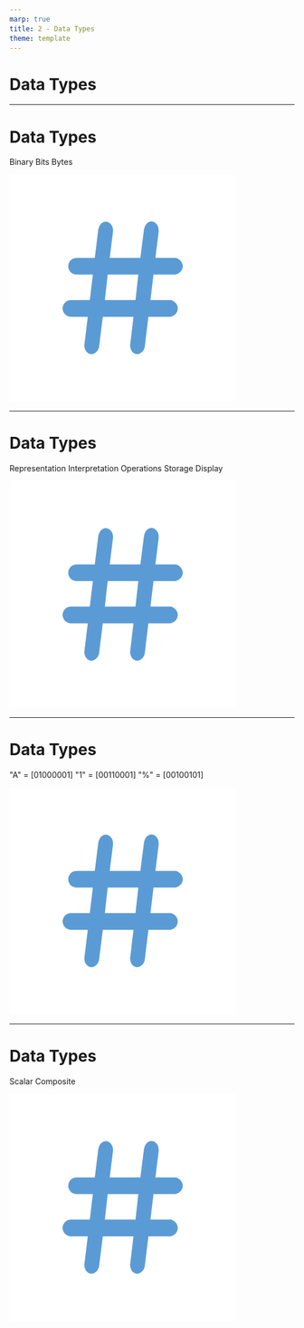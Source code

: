 ```yaml
---
marp: true
title: 2 - Data Types
theme: template
---
```


<!-- _class: title-only -->

# Data Types

<!--
How do we represent data in a computer?
-->

---

<!-- _class: title-two-content-left-center -->

# Data Types

Binary
Bits
Bytes

![image An icon of the hash symbol (hashtag) in a minimalist style](images/560-13.png)

<!--
All data inside of modern computers are stored as a series of ones and zeros.

[1] We call this binary data.

[2] The ones and zeros are called binary digits (or "bits" for short).

[3] In modern computers, data are stored in small blocks of eight bits called a "byte".

We can combine two, four, eight, or more bytes together to create larger blocks of binary data.

However, the computer needs to understand what each of these blocks of ones and zeros represent - is it a word, a number, a date and time, or something else?

This is where data types come into play... not to be confused with the "types of data" we discussed previously.
-->

---

<!-- _class: title-two-content-left-center -->

# Data Types

Representation
Interpretation
Operations
Storage
Display

![image An icon of the hash symbol (hashtag) in a minimalist style](images/561-13.png)

<!--
[1] A data type is an attribute of data that tells the computer what a group of binary data represents.

[2] They tell the computer how to interpret the bits of data - either as a character, a number, a date, or something else.

[3] They determine what operations can be performed on the data like addition, subtraction, and multiplication.

[4] They specify how the data are stored and the size of the data by the number of bytes they require.

[5] And they instruct the computer on how to display the data in a human-readable format.
-->

---

<!-- _class: title-two-content-left-center -->

# Data Types

"A" = [01000001]
"1" = [00110001]
"%" = [00100101]

![image An icon of the hash symbol (hashtag) in a minimalist style](images/561-13.png)


<!--
For example:

[1] We represent the letter A as a byte of binary digits using a sequence containing a zero, a one, five zeros, and a one.

[2] We represent the digit one in binary as two zeros, two ones, three zeros, and a one.

[3] And we represent the percent symbol as two zeros, a one, two more zeros, a one, a zero, and a one.

Essentially, we can represent anything that can be typed into a computer as a sequence of ones and zeros using data types.
-->

---

<!-- _class: title-two-content-left-center -->

# Data Types

Scalar
Composite

![image An icon of the hash symbol (hashtag) in a minimalist style](images/561-13.png)



<!--
In data science, there are two main divisions of data types:

[1] First, we have scalar data types, also known as primitive data types, basic data types, or built-in data types.

Scalar data types represent the most basic building blocks of data by storing letters, numbers, and symbols in a computer as binary data.

[2] Next, we have composite data types, also known as aggregate data types, compound data types, or more commonly, data structures.

Composite data types are composed of a set of scalar data types.

They organize the scalar data types and provide them with structure so that they can be worked with as a collection of values.

We're going to discuss both scalar data types, followed by composite data types, next.
-->
